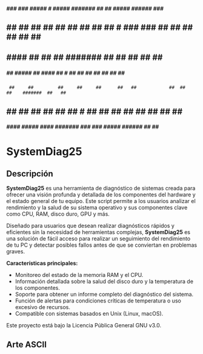 
 #####   ###  ###  #####    # ##### #######  ##   ##           #####     ######    ###     #####
##   ##   ##  ##  ##   ##  ## ## ##  ##   #  ### ###            ## ##      ##     ## ##   ##   ##
##         ####   ##          ##     ##      #######            ##  ##     ##    ##   ##  ##
 #####      ##     #####      ##     ####    ## # ##            ##  ##     ##    ##   ##  ## ####
     ##     ##         ##     ##     ##      ##   ##            ##  ##     ##    #######  ##   ##
##   ##     ##    ##   ##     ##     ##   #  ##   ##            ## ##      ##    ##   ##  ##   ##
 #####     ####    #####     ####   #######  ### ###           #####     ######  ##   ##   #####

# SystemDiag25

## Descripción

**SystemDiag25** es una herramienta de diagnóstico de sistemas creada para ofrecer una visión profunda y detallada de los componentes del hardware y el estado general de tu equipo. Este script permite a los usuarios analizar el rendimiento y la salud de su sistema operativo y sus componentes clave como CPU, RAM, disco duro, GPU y más.

Diseñado para usuarios que desean realizar diagnósticos rápidos y eficientes sin la necesidad de herramientas complejas, **SystemDiag25** es una solución de fácil acceso para realizar un seguimiento del rendimiento de tu PC y detectar posibles fallos antes de que se conviertan en problemas graves.

**Características principales:**
- Monitoreo del estado de la memoria RAM y el CPU.
- Información detallada sobre la salud del disco duro y la temperatura de los componentes.
- Soporte para obtener un informe completo del diagnóstico del sistema.
- Función de alertas para condiciones críticas de temperatura o uso excesivo de recursos.
- Compatible con sistemas basados en Unix (Linux, macOS).

Este proyecto está bajo la Licencia Pública General GNU v3.0.

## Arte ASCII


